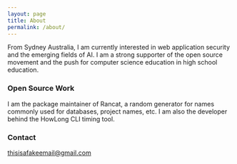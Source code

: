 ```yaml
---
layout: page
title: About
permalink: /about/
---
```


From Sydney Australia, I am currently interested in web application security and the emerging fields of AI. I am a strong supporter of the open source movement and the push for computer science education in high school education.

### Open Source Work

I am the package maintainer of Rancat, a random generator for names commonly used for databases, project names, etc. I am also the developer behind the HowLong CLI timing tool.

### Contact

thisisafakeemail@gmail.com
